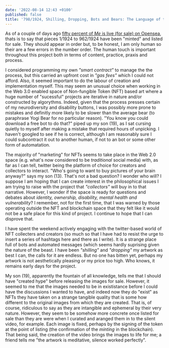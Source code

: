 ```yaml
---
date: '2022-08-14 12:43 +0100'
published: false
title: '798/1924, Shilling, Dropping, Bots and Bears: The Language of the NFT Space '
---
```

As of a couple of days ago [fifty percent of _Me_ is live (for sale) on Opensea](https://opensea.io/collection/1924piecesofme "1924 Pieces of Me collection on Opensea"), thats is to say that pieces 1/1924 to 962/1924 have been "minted" and listed for sale. They should appear in order but, to be honest, I am only human so their are a few errors in the number order. The human touch is important throughout this project both in terms of content, practice, praxis and process. 

I considered programming my own _"smart contract"_ to manage the the process, but this carried an upfront cost in _"gas fees"_ which I could not afford. Also, it seemed important to do the labour of creation and implementation myself. This may seem an unusual choice when working in the Web 3.0 enabled space of Non-fungible Token (NFT) based art where a huge number of "sucessful" projects are iterative in nature and/or constructed by algorythms. Indeed, given that the process presses certain of my neurodiversity and disability buttons, I was possibly more prone to mistakes and definitly more likely to be slower than the average bear (to paraphrase Yogi Bear for no particular reason). "You know you could download a free bot to do that?" piped up my son (19), as I sat cursing quietly to myself after making a mistake that required hours of unpicking. I haven't googled to see if he is correct, although I am reasonably sure I could subcontract it out to another human, if not to an bot or some other form of automatation. 

The majority of "marketing" for NFTs seems to take place in the Web 2.0 space (e.g. what's now considered to be _traditional_ social media) with, as far as I can tell, twitter being the platform of choice for creators and collectors to interact. "Who's going to want to buy pictures of your brain anyway?" says my son (13). That's not a bad question? I wonder who will? I suppose I am hoping that I can create interest in the philosophical issues I am trying to raise with the project that _"collectors"_ will buy in to that narrative. However, I wonder if the space is ready for questions and debates about _identity, ownership, disability, mental health and vulnerability_? I remember, not for the first time, that I was warned by those operating outside the NFT and blockchain space that they felt like it would not be a safe place for this kind of project. I continue to hope that I can disprove that.

I have spent the weekend actively engaging with the twitter-based world of NFT collecters and creators (so much so that I have had to resist the urge to insert a series of hashtags here and there as I write). It is a strange place full of bots and automated messages (which seems hardly suprising given the nature of the beast. I have been _"shilling"_ and _"dropping"_ my artwork as best I can, the calls for it are endless. But no one has bitten yet, perhaps my artwork is not aesthetically pleasing or my price too high. Who knows, it remains early days for the project.

My son (19), apparently the fountain of all knowledge, tells me that I should have "created hype" before releasing the images for sale. However, it seemed to me that the images needed to be in exististance before I could have the discussions I wanted to have, and indeed now they do "exist" as NFTs they have taken on a strange tangible quality that is some how different to the original images from which they are created. That is, of course, ridiculous to say as they are intangible and ephemeral by their very nature. However, they seem to be somehow more concrete once listed for sale than they are were when I curated and aranged them in to the silent video, for example. Each image is fixed, perhaps by the signing of the token at the point of listing (the confirmation of the _minting_ in the blockchain). That being said, the creation of the video brings the images to life for me; a friend tells me "the artwork is meditative, silence worked perfectly". 
